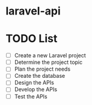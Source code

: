 # laravel-api

# TODO List

- [ ] Create a new Laravel project
- [ ] Determine the project topic
- [ ] Plan the project needs
- [ ] Create the database
- [ ] Design the APIs
- [ ] Develop the APIs
- [ ] Test the APIs
